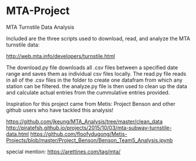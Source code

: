 # MTA-Project
MTA Turnstile Data Analysis

Included are the three scripts used to download, read, and analyze the MTA turnstile data:

http://web.mta.info/developers/turnstile.html

The download.py file downloads all .csv files between a specified date range and saves them as individual csv files locally. The read.py file reads in all of the .csv files in the folder to create one datafram from which any station can be filtered.
the analyze.py file is then used to clean up the data and calculate actual entries from the cummulative entries provided. 

Inspiration for this project came from Metis: Project Benson and other github users who have tackled this analysis! 

https://github.com/jkeung/MTA_Analysis/tree/master/clean_data
http://piratefsh.github.io/projects/2015/10/03/mta-subway-turnstile-data.html
https://github.com/floofydugong/Metis-Projects/blob/master/Project_Benson/Benson_Team5_Analysis.ipynb

special mention:
https://arettines.com/tag/mta/

